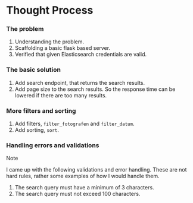 # Thought Process
### The problem
1. Understanding the problem.
2. Scaffolding a basic flask based server.
3. Verified that given Elasticsearch credentials are valid.

### The basic solution
1. Add search endpoint, that returns the search results.
2. Add page size to the search results. So the response time can be lowered if there are too many results.

### More filters and sorting
1. Add filters, `filter_fotografen` and `filter_datum`.
2. Add sorting, `sort`.

### Handling errors and validations
> [!NOTE]  
> I came up with the following validations and error handling.
> These are not hard rules, rather some examples of how I would handle them.

1. The search query must have a minimum of 3 characters.
2. The search query must not exceed 100 characters.
